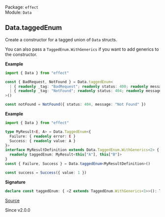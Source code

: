 Package: `effect`<br />
Module: `Data`<br />

## Data.taggedEnum

Create a constructor for a tagged union of `Data` structs.

You can also pass a `TaggedEnum.WithGenerics` if you want to add generics to
the constructor.

**Example**

```ts
import { Data } from "effect"

const { BadRequest, NotFound } = Data.taggedEnum<
  | { readonly _tag: "BadRequest"; readonly status: 400; readonly message: string }
  | { readonly _tag: "NotFound"; readonly status: 404; readonly message: string }
>()

const notFound = NotFound({ status: 404, message: "Not Found" })
```

**Example**

```ts
import { Data } from "effect"

type MyResult<E, A> = Data.TaggedEnum<{
  Failure: { readonly error: E }
  Success: { readonly value: A }
}>
interface MyResultDefinition extends Data.TaggedEnum.WithGenerics<2> {
  readonly taggedEnum: MyResult<this["A"], this["B"]>
}
const { Failure, Success } = Data.taggedEnum<MyResultDefinition>()

const success = Success({ value: 1 })
```

**Signature**

```ts
declare const taggedEnum: { <Z extends TaggedEnum.WithGenerics<1>>(): Types.Simplify<{ readonly [Tag in Z["taggedEnum"]["_tag"]]: <A>(args: TaggedEnum.Args<TaggedEnum.Kind<Z, A>, Tag, Extract<TaggedEnum.Kind<Z, A>, { readonly _tag: Tag; }>>) => TaggedEnum.Value<TaggedEnum.Kind<Z, A>, Tag>; } & TaggedEnum.GenericMatchers<Z>>; <Z extends TaggedEnum.WithGenerics<2>>(): Types.Simplify<{ readonly [Tag in Z["taggedEnum"]["_tag"]]: <A, B>(args: TaggedEnum.Args<TaggedEnum.Kind<Z, A, B>, Tag, Extract<TaggedEnum.Kind<Z, A, B>, { readonly _tag: Tag; }>>) => TaggedEnum.Value<TaggedEnum.Kind<Z, A, B>, Tag>; } & TaggedEnum.GenericMatchers<Z>>; <Z extends TaggedEnum.WithGenerics<3>>(): Types.Simplify<{ readonly [Tag in Z["taggedEnum"]["_tag"]]: <A, B, C>(args: TaggedEnum.Args<TaggedEnum.Kind<Z, A, B, C>, Tag, Extract<TaggedEnum.Kind<Z, A, B, C>, { readonly _tag: Tag; }>>) => TaggedEnum.Value<TaggedEnum.Kind<Z, A, B, C>, Tag>; } & TaggedEnum.GenericMatchers<Z>>; <Z extends TaggedEnum.WithGenerics<4>>(): Types.Simplify<{ readonly [Tag in Z["taggedEnum"]["_tag"]]: <A, B, C, D>(args: TaggedEnum.Args<TaggedEnum.Kind<Z, A, B, C, D>, Tag, Extract<TaggedEnum.Kind<Z, A, B, C, D>, { readonly _tag: Tag; }>>) => TaggedEnum.Value<TaggedEnum.Kind<Z, A, B, C, D>, Tag>; } & TaggedEnum.GenericMatchers<Z>>; <A extends { readonly _tag: string; }>(): TaggedEnum.Constructor<A>; }
```

[Source](https://github.com/Effect-TS/effect/tree/main/packages/effect/src/Data.ts#L461)

Since v2.0.0